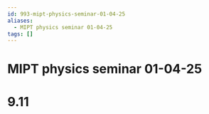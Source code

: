 ```yaml
---
id: 993-mipt-physics-seminar-01-04-25
aliases:
  - MIPT physics seminar 01-04-25
tags: []
---
```


# MIPT physics seminar 01-04-25

# 9.11
